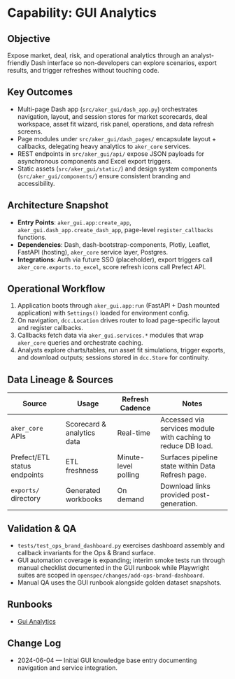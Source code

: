 # Capability: GUI Analytics

## Objective
Expose market, deal, risk, and operational analytics through an analyst-friendly Dash interface so non-developers can explore scenarios, export results, and trigger refreshes without touching code.

## Key Outcomes
- Multi-page Dash app (`src/aker_gui/dash_app.py`) orchestrates navigation, layout, and session stores for market scorecards, deal workspace, asset fit wizard, risk panel, operations, and data refresh screens.
- Page modules under `src/aker_gui/dash_pages/` encapsulate layout + callbacks, delegating heavy analytics to `aker_core` services.
- REST endpoints in `src/aker_gui/api/` expose JSON payloads for asynchronous components and Excel export triggers.
- Static assets (`src/aker_gui/static/`) and design system components (`src/aker_gui/components/`) ensure consistent branding and accessibility.

## Architecture Snapshot
- **Entry Points**: `aker_gui.app:create_app`, `aker_gui.dash_app.create_dash_app`, page-level `register_callbacks` functions.
- **Dependencies**: Dash, dash-bootstrap-components, Plotly, Leaflet, FastAPI (hosting), `aker_core` service layer, Postgres.
- **Integrations**: Auth via future SSO (placeholder), export triggers call `aker_core.exports.to_excel`, score refresh icons call Prefect API.

## Operational Workflow
1. Application boots through `aker_gui.app:run` (FastAPI + Dash mounted application) with `Settings()` loaded for environment config.
2. On navigation, `dcc.Location` drives router to load page-specific layout and register callbacks.
3. Callbacks fetch data via `aker_gui.services.*` modules that wrap `aker_core` queries and orchestrate caching.
4. Analysts explore charts/tables, run asset fit simulations, trigger exports, and download outputs; sessions stored in `dcc.Store` for continuity.

## Data Lineage & Sources
| Source | Usage | Refresh Cadence | Notes |
|--------|-------|-----------------|-------|
| `aker_core` APIs | Scorecard & analytics data | Real-time | Accessed via services module with caching to reduce DB load.
| Prefect/ETL status endpoints | ETL freshness | Minute-level polling | Surfaces pipeline state within Data Refresh page.
| `exports/` directory | Generated workbooks | On demand | Download links provided post-generation.

## Validation & QA
- `tests/test_ops_brand_dashboard.py` exercises dashboard assembly and callback invariants for the Ops & Brand surface.
- GUI automation coverage is expanding; interim smoke tests run through manual checklist documented in the GUI runbook while Playwright suites are scoped in `openspec/changes/add-ops-brand-dashboard`. 
- Manual QA uses the GUI runbook alongside golden dataset snapshots.

## Runbooks
- [Gui Analytics](../runbooks/gui-analytics.md)

## Change Log
- 2024-06-04 — Initial GUI knowledge base entry documenting navigation and service integration.

